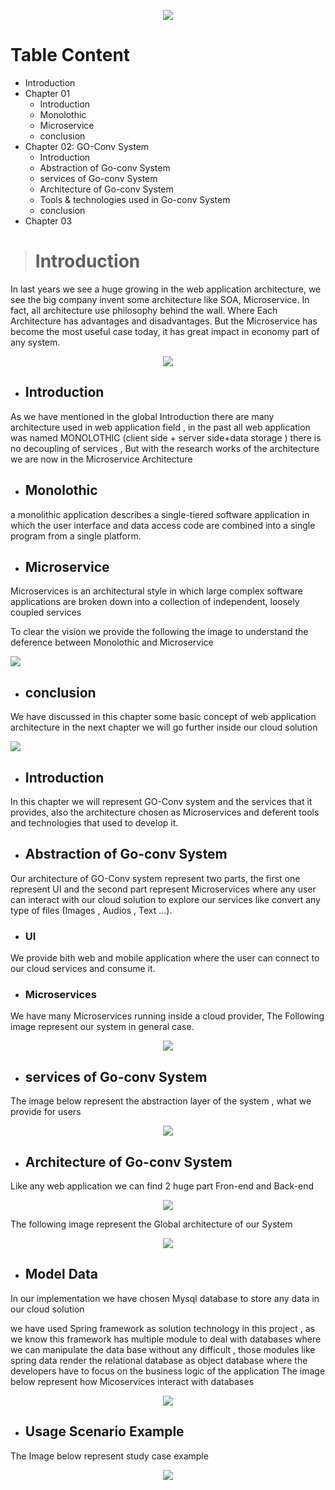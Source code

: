 <p align="center"> 
<img src="https://github.com/alitarfa/online-converter/blob/master/images/logo.png"/>
</p>

# Table Content
- Introduction
- Chapter 01
   - Introduction
   - Monolothic
   - Microservice
   - conclusion
- Chapter 02: GO-Conv System
   - Introduction
   - Abstraction of Go-conv System
   - services of Go-conv System
   - Architecture of Go-conv System
   - Tools & technologies used in Go-conv System
   - conclusion
- Chapter 03 



># Introduction
<p>    In last years we see a huge growing in the web application architecture, we see the big company invent some architecture like SOA, Microservice.
In fact, all architecture use philosophy behind the wall. Where Each Architecture has advantages and disadvantages. But the Microservice has become the most useful case today, it has great impact in economy part of any system.</p>

<p align="center"> 
<img src="https://github.com/alitarfa/online-converter/blob/master/images/Introduction-4.jpg"/>
</p>

- ## Introduction 
<p>
As we have mentioned in the global Introduction there are many architecture used in web application field , in the past all web application was named MONOLOTHIC (client side + server side+data storage ) there is no decoupling of services ,
But with the research works of the architecture we are now in the Microservice
Architecture
</p>

- ## Monolothic
<p>
   a monolithic application describes a single-tiered software application in which the user interface and data access code are combined into a single program from a single platform.
</p>

- ## Microservice
<p>
   Microservices is an architectural style in which large complex software applications are broken down into a collection of independent, loosely coupled services
</p>

<p>
   To clear the vision we provide the following the image to understand the deference between Monolothic and Microservice 
</p>

<img src="https://github.com/alitarfa/online-converter/blob/master/images/Slide3.JPG"/>

- ## conclusion

<p>
   We have discussed in this chapter some basic concept of web application architecture in the next chapter we will go further
   inside our cloud solution
</p>

<img src="https://github.com/alitarfa/online-converter/blob/master/images/chapter2.jpg"/>

- ## Introduction

<p>
   In this chapter we will represent GO-Conv system and the services that it provides, also the architecture chosen as Microservices and deferent tools and technologies that used to develop it.
</p>

- ## Abstraction of Go-conv System 

<p>
    Our architecture of GO-Conv system represent two parts, the first one represent UI and the second part represent Microservices where any user can interact with our cloud solution to explore our services like convert any type of files (Images , Audios , Text ...).
</p>

- ### UI

<p>
   We provide bith web and mobile application where the user can connect to our cloud services and consume it.   
</p>

- ### Microservices

<p>
   We have many Microservices running inside a cloud provider, The Following image represent our system in general case.
</p>

<p align="center"> 
<img src="https://github.com/alitarfa/online-converter/blob/master/images/abstraction.JPG"/>
</p>

- ## services of Go-conv System
<p>
   The image below represent the abstraction layer of the system , what we provide for users 
</p>

<p align="center"> 
<img src="https://github.com/alitarfa/online-converter/blob/master/images/Slide2.JPG"/>
</p>

- ## Architecture of Go-conv System

<p>
    Like any web application we can find 2 huge part Fron-end and Back-end 
</p>

<p align="center"> 
<img src="https://github.com/alitarfa/online-converter/blob/master/images/Slide4.JPG"/>
</p>

<p>
   The following image represent the Global architecture of our System 
</p>

<p align="center"> 
<img src="https://github.com/alitarfa/online-converter/blob/master/images/Slide5.JPG"/>
</p>

- ## Model Data

In our implementation we have chosen Mysql database to store any data in our cloud solution 

we have used Spring framework as solution technology in this project , as we know this framework has multiple module to deal with databases where we can manipulate the data base without any difficult , those modules like spring data render the relational database as object database where the developers have to focus on the business logic of the application
The image below represent how Micoservices interact with databases


<p align="center"> 
<img src="https://github.com/alitarfa/online-converter/blob/master/images/Screenshot%20from%202018-11-20%2019-52-34.png"/>
</p>


- ## Usage Scenario Example

The Image below represent study case example 

<p align="center"> 
<img src="https://github.com/alitarfa/online-converter/blob/master/images/Screenshot%20from%202018-11-20%2022-18-17.png"/>
</p>
